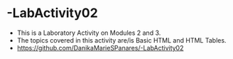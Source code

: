 # -LabActivity02
- This is a Laboratory Activity on Modules 2 and 3.
- The topics covered in this activity are/is Basic HTML and HTML Tables.
- https://github.com/DanikaMarieSPanares/-LabActivity02
